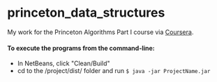 princeton_data_structures
=========================

My work for the Princeton Algorithms Part I course via [Coursera](https://class.coursera.org/algs4partI-005 ). 

#### To execute the programs from the command-line:
- In NetBeans, click "Clean/Build"
- cd to the /project/dist/ folder and run `$ java -jar ProjectName.jar`
